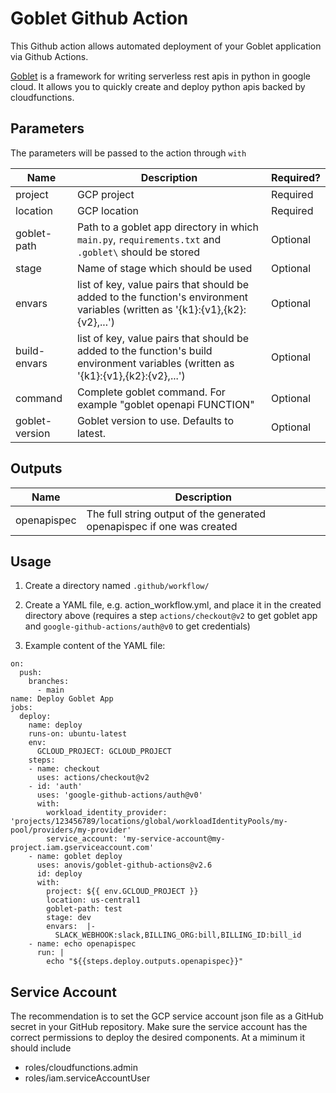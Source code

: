 # Goblet Github Action

This Github action allows automated deployment of your Goblet application via Github Actions.

[Goblet](https://github.com/goblet/goblet) is a framework for writing serverless rest apis in python in google cloud. It allows you to quickly create and deploy python apis backed by cloudfunctions.

## Parameters

The parameters will be passed to the action through `with`

| Name  | Description  | Required?  |
|---|---|---|
| project  | GCP project  | Required  |
| location  | GCP location  | Required  |
| goblet-path  | Path to a goblet app directory in which `main.py`, `requirements.txt` and `.goblet\` should be stored  | Optional  |
| stage  | Name of stage which should be used | Optional  |
| envars | list of key, value pairs that should be added to the function's environment variables (written as '{k1}:{v1},{k2}:{v2},...') | Optional
| build-envars | list of key, value pairs that should be added to the function's build environment variables (written as '{k1}:{v1},{k2}:{v2},...') | Optional
| command | Complete goblet command. For example "goblet openapi FUNCTION" | Optional
| goblet-version | Goblet version to use. Defaults to latest. | Optional

## Outputs


| Name  | Description  |
|---|---|
| openapispec  | The full string output of the generated openapispec if one was created  |

## Usage

1. Create a directory named `.github/workflow/`

2. Create a YAML file, e.g. action_workflow.yml, and place it in the created directory above 
(requires a step `actions/checkout@v2` to get goblet app and `google-github-actions/auth@v0` to 
get credentials)

3. Example content of the YAML file:

```
on:
  push:
    branches:
      - main
name: Deploy Goblet App
jobs:
  deploy:
    name: deploy
    runs-on: ubuntu-latest
    env:
      GCLOUD_PROJECT: GCLOUD_PROJECT
    steps:
    - name: checkout
      uses: actions/checkout@v2
    - id: 'auth'
      uses: 'google-github-actions/auth@v0'
      with:
        workload_identity_provider: 'projects/123456789/locations/global/workloadIdentityPools/my-pool/providers/my-provider'
        service_account: 'my-service-account@my-project.iam.gserviceaccount.com'
    - name: goblet deploy
      uses: anovis/goblet-github-actions@v2.6
      id: deploy
      with:
        project: ${{ env.GCLOUD_PROJECT }}
        location: us-central1
        goblet-path: test
        stage: dev
        envars:  |-
          SLACK_WEBHOOK:slack,BILLING_ORG:bill,BILLING_ID:bill_id
    - name: echo openapispec
      run: |
        echo "${{steps.deploy.outputs.openapispec}}"

```


## Service Account

The recommendation is to set the GCP service account json file as a GitHub secret in your GitHub repository.
Make sure the service account has the correct permissions to deploy the desired components. At a miminum it should include

* roles/cloudfunctions.admin
* roles/iam.serviceAccountUser

